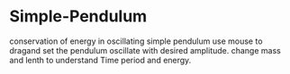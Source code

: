 # Simple-Pendulum
conservation of energy in oscillating simple pendulum
use mouse to dragand set the pendulum oscillate with desired amplitude.
change mass and lenth to understand Time period and energy.
